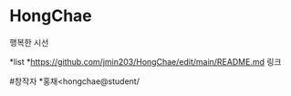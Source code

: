 # HongChae
행복한 시선

*list
*<https://github.com/jmin203/HongChae/edit/main/README.md> 링크

#창작자
*홍채<hongchae@student/

